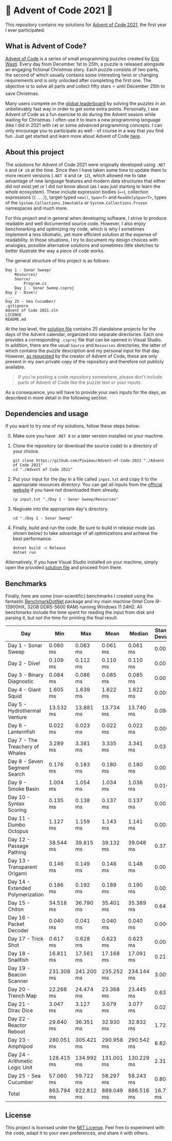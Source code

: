 # 🎄 Advent of Code 2021 🎄

This repository contains my solutions for [Advent of Code 2021](https://adventofcode.com/2021),
the first year I ever participated.

## What is Advent of Code?

[Advent of Code](https://adventofcode.com/) is a series of small programming puzzles created by
[Eric Wastl](http://was.tl/). Every day from December 1st to 25th, a puzzle is released alongside an
engaging fictional Christmas story. Each puzzle consists of two parts, the second of which usually
contains some interesting twist or changing requirements and is only unlocked after completing the
first one. The objective is to solve all parts and collect fifty stars ⭐ until December 25th to
save Christmas.

Many users compete on the [global leaderboard](https://adventofcode.com/2021/leaderboard) by
solving the puzzles in an unbelievably fast way in order to get some extra points. Personally,
I see Advent of Code as a fun exercise to do during the Advent season while waiting for Christmas.
I often use it to learn a new programming language (like I did in 2021 with `C#`) or some advanced
programming concepts. I can only encourage you to participate as well - of course in a way that you
find fun. Just get started and learn more about Advent of Code
[here](https://adventofcode.com/2021/about).

## About this project

The solutions for Advent of Code 2021 were originally developed using `.NET 6` and `C# 10` at the
time. Since then I have taken some time to update them to more recent versions (`.NET 8` and
`C# 12`), which allowed me to take advantage of new language features and modern data structures
that either did not exist yet or I did not know about (as I was just starting to learn the whole
ecosystem). These include expression bodies (`=>`), collection expressions (`[...]`), target-typed
`new()`, `Span<T>` and `ReadOnlySpan<T>`, types of the `System.Collections.Immutable` or
`System.Collections.Frozen` namespaces and much more.

For this project and in general when developing software, I strive to produce readable and well
documented source code. However, I also enjoy benchmarking and optimizing my code, which is why I
sometimes implement a less idiomatic, yet more efficient solution at the expense of readability.
In those situations, I try to document my design choices with analogies, possible alternative
solutions and sometimes little sketches to better illustrate the way a piece of code works.

The general structure of this project is as follows:

```
Day 1 - Sonar Sweep/
    Resources/
    Source/
        Program.cs
    Day 1 - Sonar Sweep.csproj
Day 2 - Dive!/
...
Day 25 - Sea Cucumber/
.gitignore
Advent of Code 2021.sln
LICENSE
README.md
```

At the top level, the [solution file](Advent+of+Code+2021.sln) contains 25 standalone projects
for the days of the Advent calendar, organized into separate directories. Each one provides a
corresponding `.csproj` file that can be opened in Visual Studio. In addition, there are the usual
`Source` and `Resources` directories, the latter of which contains the puzzle description and my
personal input for that day. However, [as requested](https://adventofcode.com/2021/about) by the
creator of Advent of Code, these are only present in my own private copy of the repository and
therefore not publicly available.

> If you're posting a code repository somewhere, please don't include parts of Advent of Code like
  the puzzle text or your inputs.

As a consequence, you will have to provide your own inputs for the days, as described in more detail
in the following section.

## Dependencies and usage

If you want to try one of my solutions, follow these steps below:

0. Make sure you have `.NET 8` or a later version installed on your machine.

1. Clone the repository (or download the source code) to a directory of your choice.
   ```shell
   git clone https://github.com/Piwimau/Advent-of-Code-2021 "./Advent of Code 2021"
   cd "./Advent of Code 2021"
   ```

2. Put your input for the day in a file called `input.txt` and copy it to the appropriate resources
   directory. You can get all inputs from the [official website](https://adventofcode.com/2021) if
   you have not downloaded them already.
   ```shell
   cp input.txt "./Day 1 - Sonar Sweep/Resources"
   ```

3. Nagivate into the appropriate day's directory.
   ```shell
   cd "./Day 1 - Sonar Sweep"
   ```

4. Finally, build and run the code. Be sure to build in release mode (as shown below) to take
   advantage of all optimizations and achieve the best performance.
   ```shell
   dotnet build -c Release
   dotnet run
   ```

Alternatively, if you have Visual Studio installed on your machine, simply open the provided
[solution file](Advent+of+Code+2021.sln) and proceed from there.

## Benchmarks

Finally, here are some (non-scientific) benchmarks I created using the fantastic
[BenchmarkDotNet](https://github.com/dotnet/BenchmarkDotNet) package and my main machine (Intel Core
i9-13900HX, 32GB DDR5-5600 RAM) running Windows 11 24H2. All benchmarks include the time spent for
reading the input from disk and parsing it, but not the time for printing the final result.

| Day                              | Min        | Max        | Mean       | Median     | Standard Deviation |
|----------------------------------|------------|------------|------------|------------|--------------------|
| Day 1 - Sonar Sweep              |   0.060 ms |   0.063 ms |   0.061 ms |   0.061 ms |  0.001 ms          |
| Day 2 - Dive!                    |   0.109 ms |   0.112 ms |   0.110 ms |   0.110 ms |  0.001 ms          |
| Day 3 - Binary Diagnostic        |   0.084 ms |   0.086 ms |   0.085 ms |   0.085 ms |  0.001 ms          |
| Day 4 - Giant Squid              |   1.605 ms |   1.639 ms |   1.622 ms |   1.622 ms |  0.009 ms          |
| Day 5 - Hydrothermal Venture     |  13.532 ms |  13.881 ms |  13.734 ms |  13.740 ms |  0.094 ms          |
| Day 6 - Lanternfish              |   0.022 ms |   0.023 ms |   0.022 ms |   0.022 ms |  0.000 ms          |
| Day 7 - The Treachery of Whales  |   3.289 ms |   3.381 ms |   3.335 ms |   3.341 ms |  0.033 ms          |
| Day 8 - Seven Segment Search     |   0.176 ms |   0.183 ms |   0.180 ms |   0.180 ms |  0.002 ms          |
| Day 9 - Smoke Basin              |   1.004 ms |   1.054 ms |   1.034 ms |   1.036 ms |  0.016 ms          |
| Day 10 - Syntax Scoring          |   0.135 ms |   0.138 ms |   0.137 ms |   0.137 ms |  0.001 ms          |
| Day 11 - Dumbo Octopus           |   1.127 ms |   1.159 ms |   1.143 ms |   1.141 ms |  0.008 ms          |
| Day 12 - Passage Pathing         |  38.544 ms |  39.815 ms |  39.132 ms |  39.048 ms |  0.372 ms          |
| Day 13 - Transparent Origami     |   0.146 ms |   0.149 ms |   0.148 ms |   0.148 ms |  0.001 ms          |
| Day 14 - Extended Polymerization |   0.186 ms |   0.192 ms |   0.189 ms |   0.190 ms |  0.002 ms          |
| Day 15 - Chiton                  |  34.518 ms |  36.790 ms |  35.401 ms |  35.389 ms |  0.642 ms          |
| Day 16 - Packet Decoder          |   0.040 ms |   0.041 ms |   0.040 ms |   0.040 ms |  0.000 ms          |
| Day 17 - Trick Shot              |   0.617 ms |   0.628 ms |   0.623 ms |   0.623 ms |  0.003 ms          |
| Day 18 - Snailfish               |  16.811 ms |  17.561 ms |  17.168 ms |  17.091 ms |  0.212 ms          |
| Day 19 - Beacon Scanner          | 231.308 ms | 241.200 ms | 235.252 ms | 234.144 ms |  3.009 ms          |
| Day 20 - Trench Map              |  22.268 ms |  24.474 ms |  23.368 ms |  23.445 ms |  0.631 ms          |
| Day 21 - Dirac Dice              |   3.047 ms |   3.127 ms |   3.079 ms |   3.077 ms |  0.022 ms          |
| Day 22 - Reactor Reboot          |  29.640 ms |  36.351 ms |  32.930 ms |  32.832 ms |  1.723 ms          |
| Day 23 - Amphipod                | 280.051 ms | 305.421 ms | 290.958 ms | 290.542 ms |  6.824 ms          |
| Day 24 - Arithmetic Logic Unit   | 128.415 ms | 134.992 ms | 131.001 ms | 130.229 ms |  2.317 ms          |
| Day 25 - Sea Cucumber            |  57.060 ms |  59.722 ms |  58.297 ms |  58.243 ms |  0.803 ms          |
| Total                            | 863.794 ms | 922.812 ms | 889.049 ms | 886.516 ms | 16.727 ms          |

## License

This project is licensed under the [MIT License](LICENSE). Feel free to experiment with the code,
adapt it to your own preferences, and share it with others.